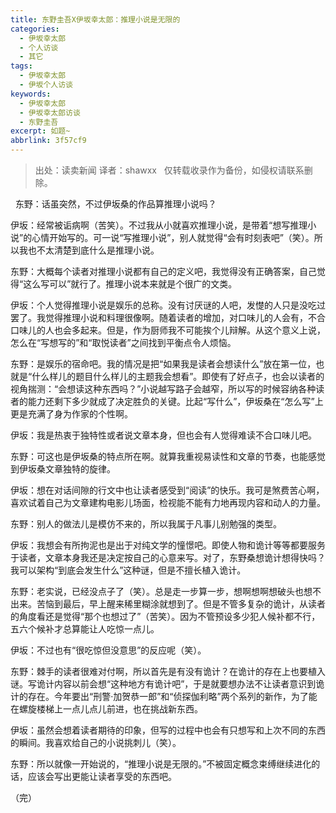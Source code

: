 ```yaml
---
title: 东野圭吾X伊坂幸太郎：推理小说是无限的
categories:
  - 伊坂幸太郎
  - 个人访谈
  - 其它
tags:
  - 伊坂幸太郎
  - 伊坂个人访谈
keywords:
  - 伊坂幸太郎
  - 伊坂幸太郎访谈
  - 东野圭吾
excerpt: 如题~
abbrlink: 3f57cf9
---
```

> 出处：读卖新闻  译者：shawxx
&nbsp;
仅转载收录作为备份，如侵权请联系删除。

&nbsp;
东野：话虽突然，不过伊坂桑的作品算推理小说吗？ 

伊坂：经常被诟病啊（苦笑）。不过我从小就喜欢推理小说，是带着“想写推理小说”的心情开始写的。可一说“写推理小说”，别人就觉得“会有时刻表吧”（笑）。所以我也不太清楚到底什么是推理小说。

东野：大概每个读者对推理小说都有自己的定义吧，我觉得没有正确答案，自己觉得“这么写可以”就行了。推理小说本来就是个很广的文类。

伊坂：个人觉得推理小说是娱乐的总称。没有讨厌谜的人吧，发憷的人只是没吃过罢了。我觉得推理小说和料理很像啊。随着读者的增加，对口味儿的人会有，不合口味儿的人也会多起来。但是，作为厨师我不可能挨个儿辩解。从这个意义上说，怎么在“写想写的”和“取悦读者”之间找到平衡点令人烦恼。

东野：是娱乐的宿命吧。我的情况是把“如果我是读者会想读什么”放在第一位，也就是“什么样儿的题目什么样儿的主题我会想看”。即使有了好点子，也会以读者的视角揣测：“会想读这种东西吗？”小说越写路子会越窄，所以写的时候容纳各种读者的能力还剩下多少就成了决定胜负的关键。比起“写什么”，伊坂桑在“怎么写”上更是充满了身为作家的个性啊。

伊坂：我是热衷于独特性或者说文章本身，但也会有人觉得难读不合口味儿吧。

东野：可这也是伊坂桑的特点所在啊。就算我重视易读性和文章的节奏，也能感觉到伊坂桑文章独特的旋律。

伊坂：想在对话间隙的行文中也让读者感受到“阅读”的快乐。我可是煞费苦心啊，喜欢试着自己为文章建构电影儿场面，检视能不能有力地再现内容和动人的力量。

东野：别人的做法儿是模仿不来的，所以我属于凡事儿别勉强的类型。

伊坂：我想会有所拘泥也是出于对纯文学的憧憬吧。即使人物和诡计等等都要服务于读者，文章本身我还是决定按自己的心意来写。对了，东野桑想诡计想得快吗？我可以架构“到底会发生什么”这种谜，但是不擅长植入诡计。

东野：老实说，已经没点子了（笑）。总是走一步算一步，想啊想啊想破头也想不出来。苦恼到最后，早上醒来稀里糊涂就想到了。但是不管多复杂的诡计，从读者的角度看还是觉得“那个也想过了”（苦笑）。因为不管预设多少犯人候补都不行，五六个候补才总算能让人吃惊一点儿。

伊坂：不过也有“很吃惊但没意思”的反应呢（笑）。

东野：棘手的读者很难对付啊，所以首先是有没有诡计？在诡计的存在上也要植入谜。写诡计内容以前会想“这种地方有诡计吧”，于是就要想办法不让读者意识到诡计的存在。今年要出“刑警·加贺恭一郎”和“侦探伽利略”两个系列的新作，为了能在螺旋楼梯上一点儿点儿前进，也在挑战新东西。

伊坂：虽然会想着读者期待的印象，但写的过程中也会有只想写和上次不同的东西的瞬间。我喜欢给自己的小说挑刺儿（笑）。

东野：所以就像一开始说的，“推理小说是无限的。”不被固定概念束缚继续进化的话，应该会写出更能让读者享受的东西吧。

（完）